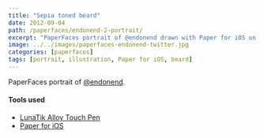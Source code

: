 ```yaml
---
title: "Sepia toned beard"
date: 2012-09-04
path: /paperfaces/endonend-2-portrait/
excerpt: "PaperFaces portrait of @endonend drawn with Paper for iOS on an iPad."
image: ../../images/paperfaces-endonend-twitter.jpg
categories: [paperfaces]
tags: [portrait, illustration, Paper for iOS, beard]
---
```


PaperFaces portrait of [@endonend](https://twitter.com/endonend).

#### Tools used

- [LunaTik Alloy Touch Pen](https://www.amazon.com/gp/product/B00821TR7G/ref=as_li_ss_tl?ie=UTF8&tag=mademist-20&linkCode=as2&camp=1789&creative=390957&creativeASIN=B00821TR7G)
- [Paper for iOS](https://paper.bywetransfer.com/)
